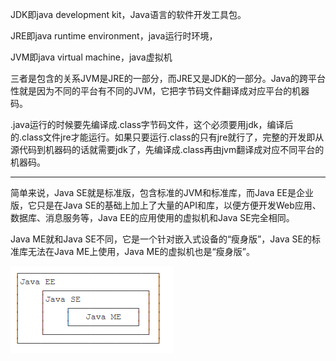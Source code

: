 JDK即java development kit，Java语言的软件开发工具包。

JRE即java runtime environment，java运行时环境，

JVM即java virtual machine，java虚拟机

三者是包含的关系JVM是JRE的一部分，而JRE又是JDK的一部分。Java的跨平台性就是因为不同的平台有不同的JVM，它把字节码文件翻译成对应平台的机器码。

.java运行的时候要先编译成.class字节码文件，这个必须要用jdk，编译后的.class文件jre才能运行。如果只要运行.class的只有jre就行了，完整的开发即从源代码到机器码的话就需要jdk了，先编译成.class再由jvm翻译成对应不同平台的机器码。

---

简单来说，Java SE就是标准版，包含标准的JVM和标准库，而Java EE是企业版，它只是在Java SE的基础上加上了大量的API和库，以便方便开发Web应用、数据库、消息服务等，Java EE的应用使用的虚拟机和Java SE完全相同。

Java ME就和Java SE不同，它是一个针对嵌入式设备的“瘦身版”，Java SE的标准库无法在Java ME上使用，Java ME的虚拟机也是“瘦身版”。

![](image/1.jpg)

